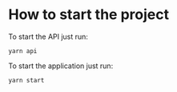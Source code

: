 # How to start the project

To start the API just run:

```
yarn api
```

To start the application just run:

```
yarn start
```
